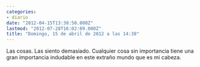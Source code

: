 ```yaml
---
categories:
- diario
date: "2012-04-15T13:38:50.000Z"
lastmod: "2012-07-28T16:02:09.000Z"
title: "Domingo, 15 de abril de 2012 a las 14:38"
---
```


Las cosas. Las siento demasiado. Cualquier cosa sin importancia tiene una gran importancia indudable en este extraño mundo que es mi cabeza.